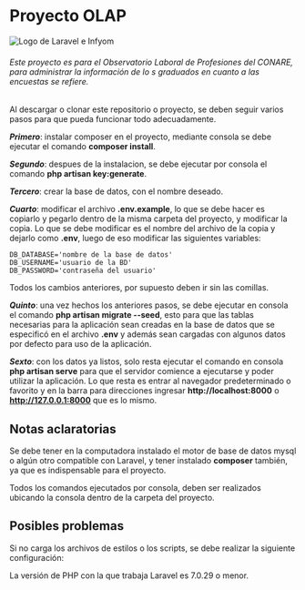 # Proyecto OLAP

![Logo de Laravel e Infyom](http://blog.kozzaja.com/wp-content/uploads/2017/01/ominfy.png "Infyom + Laravel")

###### Este proyecto es para el Observatorio Laboral de Profesiones del CONARE, para administrar la información de lo s graduados en cuanto a las encuestas se refiere.

Al descargar o clonar este repositorio o proyecto, se deben seguir varios pasos para que pueda funcionar todo adecuadamente.

***Primero***: instalar composer en el proyecto, mediante consola se debe ejecutar el comando **composer install**.

***Segundo***: despues de la instalacion, se debe ejecutar por consola el comando **php artisan key:generate**.

***Tercero***: crear la base de datos, con el nombre deseado.

***Cuarto***: modificar el archivo **.env.example**, lo que se debe hacer es copiarlo y pegarlo dentro de la misma carpeta del proyecto, y modificar la copia. Lo que se debe modificar es el nombre del archivo de la copia y dejarlo como **.env**, luego de eso modificar las siguientes variables:

~~~
DB_DATABASE='nombre de la base de datos'
DB_USERNAME='usuario de la BD'
DB_PASSWORD='contraseña del usuario'
~~~

Todos los cambios anteriores, por supuesto deben ir sin las comillas.

***Quinto***: una vez hechos los anteriores pasos, se debe ejecutar en consola el comando **php artisan migrate --seed**, esto para que las tablas necesarias para la aplicación sean creadas en la base de datos que se especificó en el archivo **.env** y además sean cargadas con algunos datos por defecto para uso de la aplicación.

***Sexto***: con los datos ya listos, solo resta ejecutar el comando en consola **php artisan serve** para que el servidor comience a ejecutarse y poder utilizar la aplicación. Lo que resta es entrar al navegador predeterminado o favorito y en la barra para direcciones ingresar **http://localhost:8000** o **http://127.0.0.1:8000** que es lo mismo.

## Notas aclaratorias

Se debe tener en la computadora instalado el motor de base de datos mysql o algún otro compatible con Laravel, y tener instalado **composer** también, ya que es indispensable para el proyecto.

Todos los comandos ejecutados por consola, deben ser realizados ubicando la consola dentro de la carpeta del proyecto.

## Posibles problemas
Si no carga los archivos de estilos o los scripts, se debe realizar la siguiente configuración:

La versión de PHP  con la que trabaja Laravel es 7.0.29 o menor.
